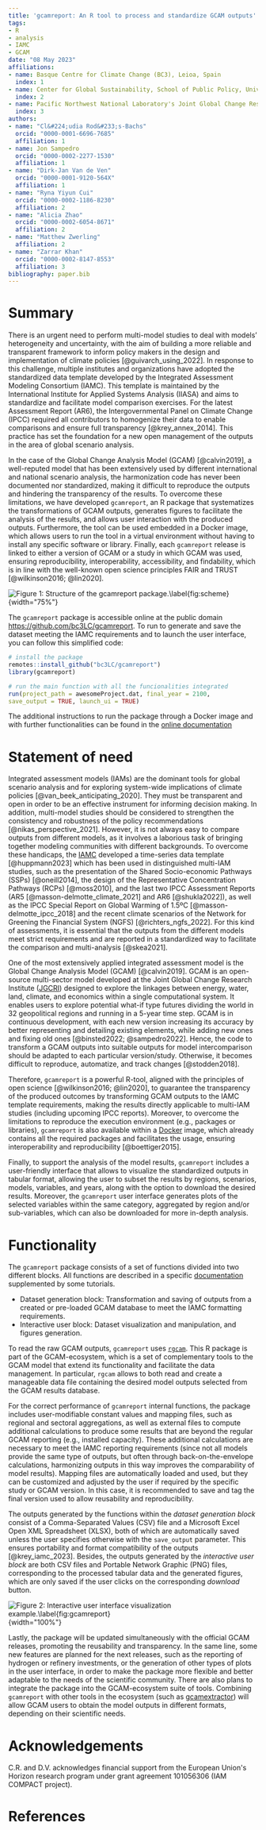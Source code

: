 ```yaml
---
title: 'gcamreport: An R tool to process and standardize GCAM outputs'
tags:
- R
- analysis
- IAMC
- GCAM
date: "08 May 2023"
affiliations:
- name: Basque Centre for Climate Change (BC3), Leioa, Spain
  index: 1
- name: Center for Global Sustainability, School of Public Policy, University of Maryland, College Park, MD, USA
  index: 2
- name: Pacific Northwest National Laboratory's Joint Global Change Research Institute, College Park, MD, USA
  index: 3
authors:
- name: "Cl&#224;udia Rod&#233;s-Bachs"
  orcid: "0000-0001-6696-7685"
  affiliation: 1
- name: Jon Sampedro
  orcid: "0000-0002-2277-1530"
  affiliation: 1
- name: "Dirk-Jan Van de Ven"
  orcid: "0000-0001-9120-564X"
  affiliation: 1
- name: "Ryna Yiyun Cui"
  orcid: "0000-0002-1186-8230"
  affiliation: 2
- name: "Alicia Zhao"
  orcid: "0000-0002-6054-8671"
  affiliation: 2
- name: "Matthew Zwerling"
  affiliation: 2
- name: "Zarrar Khan"
  orcid: "0000-0002-8147-8553"
  affiliation: 3
bibliography: paper.bib
---
```


# Summary

There is an urgent need to perform multi-model studies to deal with models’ heterogeneity and uncertainty, with the aim of building a more reliable and transparent framework to inform policy makers in the design and implementation of climate policies [@guivarch_using_2022]. In response to this challenge, multiple institutes and organizations have adopted the standardized data template developed by the Integrated Assessment Modeling Consortium (IAMC). This template is maintained by the International Institute for Applied Systems Analysis (IIASA) and aims to standardize and facilitate model comparison exercises. For the latest Assessment Report (AR6), the Intergovernmental Panel on Climate Change (IPCC) required all contributors to homogenize their data to enable comparisons and ensure full transparency [@krey_annex_2014]. This practice has set the foundation for a new open management of the outputs in the area of global scenario analysis.  

In the case of the Global Change Analysis Model (GCAM) [@calvin2019], a well-reputed model that has been extensively used by different international and national scenario analysis, the harmonization code has never been documented nor standardized, making it difficult to reproduce the outputs and hindering the transparency of the results. To overcome these limitations, we have developed `gcamreport`, an R package that systematizes the transformations of GCAM outputs, generates figures to facilitate the analysis of the results, and allows user interaction with the produced outputs. Furthermore, the tool can be used embedded in a Docker image, which allows users to run the tool in a virtual environment without having to install any specific software or library. Finally, each `gcamreport` release is linked to either a version of GCAM or a study in which GCAM was used, ensuring reproducibility, interoperability, accessibility, and findability, which is in line with the well-known open science principles FAIR and TRUST [@wilkinson2016; @lin2020].


![Figure 1: Structure of the `gcamreport` package.\label{fig:scheme}](scheme_fig3.png){width="75%"}

The `gcamreport` package is accessible online at the public domain <https://github.com/bc3LC/gcamreport>. To run to generate and save the dataset meeting the IAMC requirements and to launch the user interface, you can follow this simplified code:

``` r
# install the package
remotes::install_github("bc3LC/gcamreport")
library(gcamreport)

# run the main function with all the funcionalities integrated
run(project_path = awesomeProject.dat, final_year = 2100,
save_output = TRUE, launch_ui = TRUE)
```

The additional instructions to run the package through a Docker image and with further functionalities can be found in the [online documentation](https://bc3lc.github.io/gcamreport/#with-docker)

# Statement of need

Integrated assessment models (IAMs) are the dominant tools for global scenario analysis and for exploring system-wide implications of climate policies [@van_beek_anticipating_2020]. They must be transparent and open in order to be an effective instrument for informing decision making. In addition, multi-model studies should be considered to strengthen the consistency and robustness of the policy recommendations [@nikas_perspective_2021]. However, it is not always easy to compare outputs from different models, as it involves a laborious task of bringing together modeling communities with different backgrounds. To overcome these handicaps, the [IAMC](https://www.iamconsortium.org) developed a time-series data template [@huppmann2023] which has been used in distinguished multi-IAM studies, such as the presentation of the Shared Socio-economic Pathways (SSPs) [@oneill2014], the design of the Representative Concentration Pathways (RCPs) [@moss2010], and the last two IPCC Assessment Reports (AR5 [@masson-delmotte_climate_2021] and AR6 [@shukla2022]), as well as the IPCC Special Report on Global Warming of 1.5ºC [@masson-delmotte_ipcc_2018] and the recent climate scenarios of the Network for Greening the Financial System (NGFS) [@richters_ngfs_2022]. For this kind of assessments, it is essential that the outputs from the different models meet strict requirements and are reported in a standardized way to facilitate the comparison and multi-analysis [@skea2021].

One of the most extensively applied integrated assessment model is the Global Change Analysis Model (GCAM) [@calvin2019]. GCAM is an open-source multi-sector model developed at the Joint Global Change Research Institute ([JGCRI](https://www.pnnl.gov/projects/jgcri)) designed to explore the linkages between energy, water, land, climate, and economics within a single computational system. It enables users to explore potential what-if type futures dividing the world in 32 geopolitical regions and running in a 5-year time step. GCAM is in continuous development, with each new version increasing its accuracy by better representing and detailing existing elements, while adding new ones and fixing old ones [@binsted2022; @sampedro2022]. Hence, the code to transform a GCAM outputs into suitable outputs for model intercomparison should be adapted to each particular version/study. Otherwise, it becomes difficult to reproduce, automatize, and track changes [@stodden2018].

Therefore, `gcamreport` is a powerful R-tool, aligned with the principles of open science [@wilkinson2016; @lin2020], to guarantee the transparency of the produced outcomes by transforming GCAM outputs to the IAMC template requirements, making the results directly applicable to multi-IAM studies (including upcoming IPCC reports). Moreover, to overcome the limitations to reproduce the execution environment (e.g., packages or libraries), `gcamreport` is also available within a [Docker](https://www.docker.com/) image, which already contains all the required packages and facilitates the usage, ensuring interoperability and reproducibility [@boettiger2015].

Finally, to support the analysis of the model results, `gcamreport` includes a user-friendly interface that allows to visualize the standardized outputs in tabular format, allowing the user to subset the results by regions, scenarios, models, variables, and years, along with the option to download the desired results. Moreover, the `gcamreport` user interface generates plots of the selected variables within the same category, aggregated by region and/or sub-variables, which can also be downloaded for more in-depth analysis.

# Functionality

The `gcamreport` package consists of a set of functions divided into two different blocks. All functions are described in a specific [documentation](https://bc3lc.github.io/gcamreport/index.html) supplemented by some tutorials.

-   Dataset generation block: Transformation and saving of outputs from a created or pre-loaded GCAM database to meet the IAMC formatting requirements.
-   Interactive user block: Dataset visualization and manipulation, and figures generation.

To read the raw GCAM outputs, `gcamreport` uses [`rgcam`](https://github.com/JGCRI/rgcam). This R package is part of the GCAM-ecosystem, which is a set of complementary tools to the GCAM model that extend its functionality and facilitate the data management. In particular, `rgcam` allows to both read and create a manageable data file containing the desired model outputs selected from the GCAM results database. 

For the correct performance of `gcamreport` internal functions, the package includes user-modifiable constant values and mapping files, such as regional and sectoral aggregations, as well as external files to compute additional calculations to produce some results that are beyond the regular GCAM reporting (e.g., installed capacity). These additional calculations are necessary to meet the IAMC reporting requirements (since not all models provide the same type of outputs, but often through back-on-the-envelope calculations, harmonizing outputs in this way improves the comparability of model results). Mapping files are automatically loaded and used, but they can be customized and adjusted by the user if required by the specific study or GCAM version. In this case, it is recommended to save and tag the final version used to allow reusability and reproducibility.

The outputs generated by the functions within the *dataset generation block* consist of a Comma-Separated Values (CSV) file and a Microsoft Excel Open XML Spreadsheet (XLSX), both of which are automatically saved unless the user specifies otherwise with the `save_output` parameter. This ensures portability and format compatibility of the outputs [@krey_iamc_2023]. Besides, the outputs generated by the *interactive user block* are both CSV files and Portable Network Graphic (PNG) files, corresponding to the processed tabular data and the generated figures, which are only saved if the user clicks on the corresponding *download* button.

![Figure 2: Interactive user interface visualization example.\label{fig:gcamreport}](gcamreport_fig_combined.png){width="100%"}

Lastly, the package will be updated simultaneously with the official GCAM releases, promoting the reusability and transparency. In the same line, some new features are planned for the next releases, such as the reporting of hydrogen or refinery investments, or the generation of other types of plots in the user interface, in order to make the package more flexible and better adaptable to the needs of the scientific community. There are also plans to integrate the package into the GCAM-ecosystem suite of tools. Combining `gcamreport` with other tools in the ecosystem (such as [gcamextractor](https://github.com/JGCRI/gcamextractor)) will allow GCAM users to obtain the model outputs in different formats, depending on their scientific needs. 

# Acknowledgements

C.R. and D.V. acknowledges financial support from the European Union's Horizon research program under grant agreement 101056306 (IAM COMPACT project).

# References
